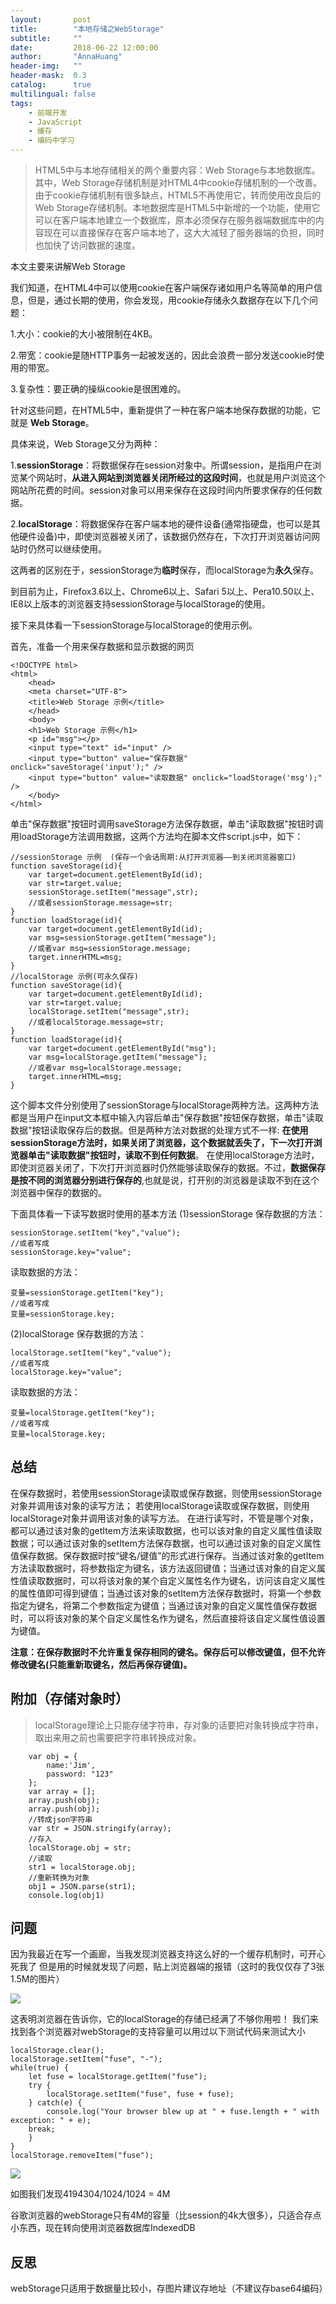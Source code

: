```yaml
---
layout:       post
title:        "本地存储之WebStorage"
subtitle:     ""
date:         2018-06-22 12:00:00
author:       "AnnaHuang"
header-img:   ""
header-mask:  0.3
catalog:      true
multilingual: false
tags:
    - 前端开发
    - JavaScript
    - 缓存
    - 编码中学习
---
```


> HTML5中与本地存储相关的两个重要内容：Web Storage与本地数据库。其中，Web Storage存储机制是对HTML4中cookie存储机制的一个改善。由于cookie存储机制有很多缺点，HTML5不再使用它，转而使用改良后的Web Storage存储机制。本地数据库是HTML5中新增的一个功能，使用它可以在客户端本地建立一个数据库，原本必须保存在服务器端数据库中的内容现在可以直接保存在客户端本地了，这大大减轻了服务器端的负担，同时也加快了访问数据的速度。

本文主要来讲解Web Storage

我们知道，在HTML4中可以使用cookie在客户端保存诸如用户名等简单的用户信息，但是，通过长期的使用，你会发现，用cookie存储永久数据存在以下几个问题：

1.大小：cookie的大小被限制在4KB。

2.带宽：cookie是随HTTP事务一起被发送的，因此会浪费一部分发送cookie时使用的带宽。

3.复杂性：要正确的操纵cookie是很困难的。

针对这些问题，在HTML5中，重新提供了一种在客户端本地保存数据的功能，它就是 **Web Storage**。

具体来说，Web Storage又分为两种：

1.**sessionStorage**：将数据保存在session对象中。所谓session，是指用户在浏览某个网站时，**从进入网站到浏览器关闭所经过的这段时间**，也就是用户浏览这个网站所花费的时间。session对象可以用来保存在这段时间内所要求保存的任何数据。

2.**localStorage**：将数据保存在客户端本地的硬件设备(通常指硬盘，也可以是其他硬件设备)中，即使浏览器被关闭了，该数据仍然存在，下次打开浏览器访问网站时仍然可以继续使用。

这两者的区别在于，sessionStorage为**临时**保存，而localStorage为**永久**保存。

到目前为止，Firefox3.6以上、Chrome6以上、Safari 5以上、Pera10.50以上、IE8以上版本的浏览器支持sessionStorage与localStorage的使用。

接下来具体看一下sessionStorage与localStorage的使用示例。

首先，准备一个用来保存数据和显示数据的网页

```
<!DOCTYPE html>  
<html>  
    <head>  
    <meta charset="UTF-8">  
    <title>Web Storage 示例</title>  
    </head>  
    <body>  
    <h1>Web Storage 示例</h1>  
    <p id="msg"></p>  
    <input type="text" id="input" />  
    <input type="button" value="保存数据" onclick="saveStorage('input');" />  
    <input type="button" value="读取数据" onclick="loadStorage('msg');" />  
    </body>  
</html>  
```

单击"保存数据"按钮时调用saveStorage方法保存数据，单击"读取数据"按钮时调用loadStorage方法调用数据，这两个方法均在脚本文件script.js中，如下：

```
//sessionStorage 示例  (保存一个会话周期:从打开浏览器——到关闭浏览器窗口)  
function saveStorage(id){  
    var target=document.getElementById(id);  
    var str=target.value;  
    sessionStorage.setItem("message",str);  
    //或者sessionStorage.message=str;  
}  
function loadStorage(id){  
    var target=document.getElementById(id);  
    var msg=sessionStorage.getItem("message");  
    //或者var msg=sessionStorage.message;  
    target.innerHTML=msg;  
}  
//localStorage 示例(可永久保存)      
function saveStorage(id){  
    var target=document.getElementById(id);  
    var str=target.value;  
    localStorage.setItem("message",str);  
    //或者localStorage.message=str;  
}  
function loadStorage(id){  
    var target=document.getElementById("msg");  
    var msg=localStorage.getItem("message");  
    //或者var msg=localStorage.message;  
    target.innerHTML=msg;  
}  
```

这个脚本文件分别使用了sessionStorage与localStorage两种方法。这两种方法都是当用户在input文本框中输入内容后单击"保存数据"按钮保存数据，单击"读取数据"按钮读取保存后的数据。但是两种方法对数据的处理方式不一样:
    **在使用sessionStorage方法时，如果关闭了浏览器，这个数据就丢失了，下一次打开浏览器单击"读取数据"按钮时，读取不到任何数据**。
    在使用localStorage方法时，即使浏览器关闭了，下次打开浏览器时仍然能够读取保存的数据。不过，**数据保存是按不同的浏览器分别进行保存的**,也就是说，打开别的浏览器是读取不到在这个浏览器中保存的数据的。
    


下面具体看一下读写数据时使用的基本方法
(1)sessionStorage
保存数据的方法：
```
sessionStorage.setItem("key","value");  
//或者写成  
sessionStorage.key="value";  
```
读取数据的方法：
```
变量=sessionStorage.getItem("key");  
//或者写成  
变量=sessionStorage.key;  
```

(2)localStorage
保存数据的方法：
```
localStorage.setItem("key","value");  
//或者写成  
localStorage.key="value";  

```
读取数据的方法：
```
变量=localStorage.getItem("key");  
//或者写成  
变量=localStorage.key;  

```

## 总结

在保存数据时，若使用sessionStorage读取或保存数据，则使用sessionStorage对象并调用该对象的读写方法；
若使用localStorage读取或保存数据，则使用localStorage对象并调用该对象的读写方法。
在进行读写时，不管是哪个对象，都可以通过该对象的getItem方法来读取数据，也可以该对象的自定义属性值读取数据；可以通过该对象的setItem方法保存数据，也可以通过该对象的自定义属性值保存数据。保存数据时按“键名/键值”的形式进行保存。当通过该对象的getItem方法读取数据时，将参数指定为键名，该方法返回键值；当通过该对象的自定义属性值读取数据时，可以将该对象的某个自定义属性名作为键名，访问该自定义属性的属性值即可得到键值；当通过该对象的setItem方法保存数据时，将第一个参数指定为键名，将第二个参数指定为键值；当通过该对象的自定义属性值保存数据时，可以将该对象的某个自定义属性名作为键名，然后直接将该自定义属性值设置为键值。

**注意：在保存数据时不允许重复保存相同的键名。保存后可以修改键值，但不允许修改键名(只能重新取键名，然后再保存键值)。**

## 附加（存储对象时）

> localStorage理论上只能存储字符串，存对象的话要把对象转换成字符串，取出来用之前也需要把字符串转换成对象。

```
    var obj = { 
        name:'Jim',
        password: "123"
    }; 
    var array = [];
    array.push(obj);
    array.push(obj);
    //转成json字符串
    var str = JSON.stringify(array); 
    //存入 
    localStorage.obj = str; 
    //读取 
    str1 = localStorage.obj; 
    //重新转换为对象 
    obj1 = JSON.parse(str1);
    console.log(obj1)

```

## 问题

   因为我最近在写一个画廊，当我发现浏览器支持这么好的一个缓存机制时，可开心死我了
但是用的时候就发现了问题，贴上浏览器端的报错（这时的我仅仅存了3张1.5M的图片）

![](/img/in-post/webStorage存储bug.png)

这表明浏览器在告诉你，它的localStorage的存储已经满了不够你用啦！
我们来找到各个浏览器对webStorage的支持容量可以用过以下测试代码来测试大小
```
localStorage.clear();
localStorage.setItem("fuse", "-");
while(true) {
    let fuse = localStorage.getItem("fuse");
    try { 
        localStorage.setItem("fuse", fuse + fuse);
    } catch(e) {
        console.log("Your browser blew up at " + fuse.length + " with exception: " + e);
    break;
    }
}
localStorage.removeItem("fuse");
```

![](/img/in-post/webStorage测试大小.png)
 
如图我们发现4194304/1024/1024 = 4M

谷歌浏览器的webStorage只有4M的容量（比session的4k大很多），只适合存点小东西，现在转向使用浏览器数据库IndexedDB

## 反思

   webStorage只适用于数据量比较小，存图片建议存地址（不建议存base64编码）
